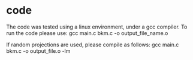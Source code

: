 # code
The code was tested using a linux environment, under a gcc compiler.
To run the code please use: 
gcc main.c bkm.c -o output_file_name.o 

If random projections are used, please compile as follows:
gcc main.c bkm.c -o output_file.o -lm

